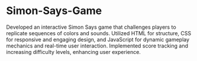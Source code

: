 # Simon-Says-Game
Developed an interactive Simon Says game that challenges players to replicate sequences of colors and sounds. Utilized HTML for structure, CSS for responsive and engaging design, and JavaScript for dynamic gameplay mechanics and real-time user interaction. Implemented score tracking and increasing difficulty levels, enhancing user experience.

